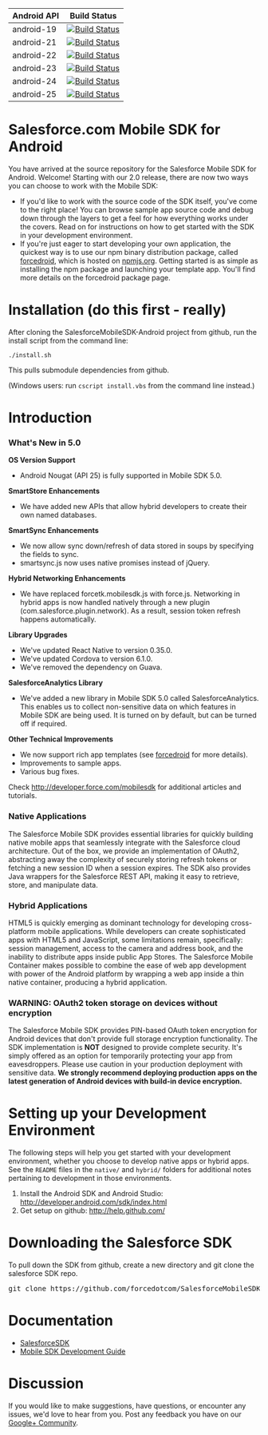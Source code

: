 | Android API | Build Status |
|-------------|--------------|
| android-19  |[![Build Status](https://forcedotcom.github.io/SalesforceMobileSDK-TestResults/Android-test-results/Android-19/dev/latest/buildstatus.svg)](https://forcedotcom.github.io/SalesforceMobileSDK-TestResults/Android-test-results/Android-19/dev/latest/index.html)|
| android-21  |[![Build Status](https://forcedotcom.github.io/SalesforceMobileSDK-TestResults/Android-test-results/Android-21/dev/latest/buildstatus.svg)](https://forcedotcom.github.io/SalesforceMobileSDK-TestResults/Android-test-results/Android-21/dev/latest/index.html)|
| android-22  |[![Build Status](https://forcedotcom.github.io/SalesforceMobileSDK-TestResults/Android-test-results/Android-22/dev/latest/buildstatus.svg)](https://forcedotcom.github.io/SalesforceMobileSDK-TestResults/Android-test-results/Android-22/dev/latest/index.html)|
| android-23  |[![Build Status](https://forcedotcom.github.io/SalesforceMobileSDK-TestResults/Android-test-results/Android-23/dev/latest/buildstatus.svg)](https://forcedotcom.github.io/SalesforceMobileSDK-TestResults/Android-test-results/Android-23/dev/latest/index.html)|
| android-24  |[![Build Status](https://forcedotcom.github.io/SalesforceMobileSDK-TestResults/Android-test-results/Android-24/dev/latest/buildstatus.svg)](https://forcedotcom.github.io/SalesforceMobileSDK-TestResults/Android-test-results/Android-24/dev/latest/index.html)|
| android-25  |[![Build Status](https://forcedotcom.github.io/SalesforceMobileSDK-TestResults/Android-test-results/Android-25/dev/latest/buildstatus.svg)](https://forcedotcom.github.io/SalesforceMobileSDK-TestResults/Android-test-results/Android-25/dev/latest/index.html)|

# Salesforce.com Mobile SDK for Android

You have arrived at the source repository for the Salesforce Mobile SDK for Android. Welcome! Starting with our 2.0 release, there are now two ways you can choose to work with the Mobile SDK:

- If you'd like to work with the source code of the SDK itself, you've come to the right place! You can browse sample app source code and debug down through the layers to get a feel for how everything works under the covers. Read on for instructions on how to get started with the SDK in your development environment.
- If you're just eager to start developing your own application, the quickest way is to use our npm binary distribution package, called [forcedroid](https://npmjs.org/package/forcedroid), which is hosted on [npmjs.org](https://npmjs.org/). Getting started is as simple as installing the npm package and launching your template app. You'll find more details on the forcedroid package page.

Installation (do this first - really)
==

After cloning the SalesforceMobileSDK-Android project from github, run the install script from the command line:

`./install.sh`

This pulls submodule dependencies from github.

(Windows users: run `cscript install.vbs` from the command line instead.)

Introduction
==

### What's New in 5.0

**OS Version Support**
- Android Nougat (API 25) is fully supported in Mobile SDK 5.0.

**SmartStore Enhancements**
- We have added new APIs that allow hybrid developers to create their own named databases.

**SmartSync Enhancements**
- We now allow sync down/refresh of data stored in soups by specifying the fields to sync.
- smartsync.js now uses native promises instead of jQuery.

**Hybrid Networking Enhancements**
- We have replaced forcetk.mobilesdk.js with force.js. Networking in hybrid apps is now handled natively through a new plugin (com.salesforce.plugin.network). As a result, session token refresh happens automatically.

**Library Upgrades**
- We've updated React Native to version 0.35.0.
- We've updated Cordova to version 6.1.0.
- We've removed the dependency on Guava.

**SalesforceAnalytics Library**
- We've added a new library in Mobile SDK 5.0 called SalesforceAnalytics. This enables us to collect non-sensitive data on which features in Mobile SDK are being used. It is turned on by default, but can be turned off if required.

**Other Technical Improvements**
- We now support rich app templates (see [forcedroid](https://npmjs.org/package/forcedroid) for more details).
- Improvements to sample apps.
- Various bug fixes.

Check http://developer.force.com/mobilesdk for additional articles and tutorials.

### Native Applications
The Salesforce Mobile SDK provides essential libraries for quickly building native mobile apps that seamlessly integrate with the Salesforce cloud architecture.  Out of the box, we provide an implementation of OAuth2, abstracting away the complexity of securely storing refresh tokens or fetching a new session ID when a session expires. The SDK also provides Java wrappers for the Salesforce REST API, making it easy to retrieve, store, and manipulate data.

### Hybrid Applications
HTML5 is quickly emerging as dominant technology for developing cross-platform mobile applications. While developers can create sophisticated apps with HTML5 and JavaScript, some limitations remain, specifically: session management, access to the camera and address book, and the inability to distribute apps inside public App Stores. The Salesforce Mobile Container makes possible to combine the ease of web app development with power of the Android platform by wrapping a web app inside a thin native container, producing a hybrid application.

### WARNING: OAuth2 token storage on devices without encryption
The Salesforce Mobile SDK provides PIN-based OAuth token encryption for Android devices that don't provide full storage encryption functionality.  The SDK implementation is **NOT** designed to provide complete security. It's simply offered as an option for temporarily protecting your app from eavesdroppers. Please use caution in your production deployment with sensitive data. **We strongly recommend deploying production apps on the latest generation of Android devices with build-in device encryption.**

Setting up your Development Environment
==

The following steps will help you get started with your development environment, whether you choose to develop native apps or hybrid apps. See the `README` files in the `native/` and `hybrid/` folders for additional notes pertaining to development in those environments.

1. Install the Android SDK and Android Studio: http://developer.android.com/sdk/index.html
2. Get setup on github: http://help.github.com/

Downloading the Salesforce SDK
==

To pull down the SDK from github, create a new directory and git clone the salesforce SDK repo.
<pre>
git clone https://github.com/forcedotcom/SalesforceMobileSDK-Android.git
</pre>

Documentation
==

* [SalesforceSDK](http://forcedotcom.github.com/SalesforceMobileSDK-Android/index.html)
* [Mobile SDK Development Guide](https://github.com/forcedotcom/SalesforceMobileSDK-Shared/blob/master/doc/mobile_sdk.pdf)

Discussion
==

If you would like to make suggestions, have questions, or encounter any issues, we'd love to hear from you.  Post any feedback you have on our [Google+ Community](https://plus.google.com/communities/114225252149514546445).
